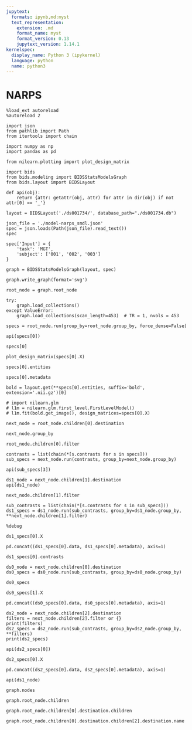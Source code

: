 ```yaml
---
jupytext:
  formats: ipynb,md:myst
  text_representation:
    extension: .md
    format_name: myst
    format_version: 0.13
    jupytext_version: 1.14.1
kernelspec:
  display_name: Python 3 (ipykernel)
  language: python
  name: python3
---
```


# NARPS

```{code-cell} ipython3
%load_ext autoreload
%autoreload 2

import json
from pathlib import Path
from itertools import chain

import numpy as np
import pandas as pd

from nilearn.plotting import plot_design_matrix

import bids
from bids.modeling import BIDSStatsModelsGraph
from bids.layout import BIDSLayout

def api(obj):
    return {attr: getattr(obj, attr) for attr in dir(obj) if not attr[0] == '_'}
```

```{code-cell} ipython3
layout = BIDSLayout('./ds001734/', database_path="./ds001734.db")
```

```{code-cell} ipython3
json_file = './model-narps_smdl.json'
spec = json.loads(Path(json_file).read_text())
spec
```

```{code-cell} ipython3
spec['Input'] = {
    'task': 'MGT',
    'subject': ['001', '002', '003']
}
```

```{code-cell} ipython3
graph = BIDSStatsModelsGraph(layout, spec)
```

```{code-cell} ipython3
graph.write_graph(format='svg')
```

```{code-cell} ipython3
root_node = graph.root_node
```

```{code-cell} ipython3
try:
    graph.load_collections()
except ValueError:
    graph.load_collections(scan_length=453)  # TR = 1, nvols = 453
```

```{code-cell} ipython3
specs = root_node.run(group_by=root_node.group_by, force_dense=False)
```

```{code-cell} ipython3
api(specs[0])
```

```{code-cell} ipython3
specs[0]
```

```{code-cell} ipython3
plot_design_matrix(specs[0].X)
```

```{code-cell} ipython3
specs[0].entities
```

```{code-cell} ipython3
specs[0].metadata
```

```{code-cell} ipython3
bold = layout.get(**specs[0].entities, suffix='bold', extension='.nii.gz')[0]
```

```{code-cell} ipython3
# import nilearn.glm
# l1m = nilearn.glm.first_level.FirstLevelModel()
# l1m.fit(bold.get_image(), design_matrices=specs[0].X)
```

```{code-cell} ipython3
next_node = root_node.children[0].destination
```

```{code-cell} ipython3
next_node.group_by
```

```{code-cell} ipython3
root_node.children[0].filter
```

```{code-cell} ipython3
contrasts = list(chain(*[s.contrasts for s in specs]))
sub_specs = next_node.run(contrasts, group_by=next_node.group_by)
```

```{code-cell} ipython3
api(sub_specs[3])
```

```{code-cell} ipython3
ds1_node = next_node.children[1].destination
api(ds1_node)
```

```{code-cell} ipython3
next_node.children[1].filter
```

```{code-cell} ipython3
sub_contrasts = list(chain(*[s.contrasts for s in sub_specs]))
ds1_specs = ds1_node.run(sub_contrasts, group_by=ds1_node.group_by, **next_node.children[1].filter)
```

```{code-cell} ipython3
%debug
```

```{code-cell} ipython3
ds1_specs[0].X
```

```{code-cell} ipython3
pd.concat((ds1_specs[0].data, ds1_specs[0].metadata), axis=1)
```

```{code-cell} ipython3
ds1_specs[0].contrasts
```

```{code-cell} ipython3
ds0_node = next_node.children[0].destination 
ds0_specs = ds0_node.run(sub_contrasts, group_by=ds0_node.group_by)
```

```{code-cell} ipython3
ds0_specs
```

```{code-cell} ipython3
ds0_specs[1].X
```

```{code-cell} ipython3
pd.concat((ds0_specs[0].data, ds0_specs[0].metadata), axis=1)
```

```{code-cell} ipython3
ds2_node = next_node.children[2].destination 
filters = next_node.children[2].filter or {}
print(filters)
ds2_specs = ds2_node.run(sub_contrasts, group_by=ds2_node.group_by, **filters)
print(ds2_specs)
```

```{code-cell} ipython3
api(ds2_specs[0])
```

```{code-cell} ipython3
ds2_specs[0].X
```

```{code-cell} ipython3
pd.concat((ds2_specs[0].data, ds2_specs[0].metadata), axis=1)
```

```{code-cell} ipython3
api(ds1_node)
```

```{code-cell} ipython3
graph.nodes
```

```{code-cell} ipython3
graph.root_node.children
```

```{code-cell} ipython3
graph.root_node.children[0].destination.children
```

```{code-cell} ipython3
graph.root_node.children[0].destination.children[2].destination.name
```

```{code-cell} ipython3

```
